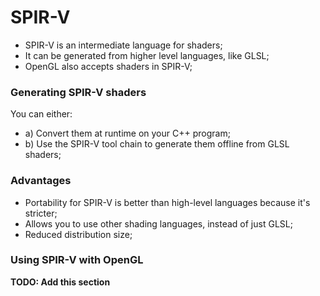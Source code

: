 # SPIR-V

- SPIR-V is an intermediate language for shaders;
- It can be generated from higher level languages, like GLSL;
- OpenGL also accepts shaders in SPIR-V;

### Generating SPIR-V shaders

You can either:
- a) Convert them at runtime on your C++ program;
- b) Use the SPIR-V tool chain to generate them offline from GLSL shaders;

### Advantages
- Portability for SPIR-V is better than high-level languages because it's stricter;
- Allows you to use other shading languages, instead of just GLSL;
- Reduced distribution size;

### Using SPIR-V with OpenGL

**TODO: Add this section**